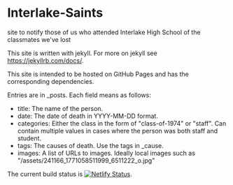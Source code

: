 # Interlake-Saints
site to notify those of us who attended Interlake High School of the classmates we've lost

This site is written with jekyll. For more on jekyll see https://jekyllrb.com/docs/.

This site is intended to be hosted on GitHub Pages and has the corresponding dependencies.

Entries are in _posts.  Each field means as follows:

* title:  The name of the person.
* date:   The date of death in YYYY-MM-DD format.
* categories: Either the class in the form of "class-of-1974" or "staff". Can contain multiple values in cases where the person was both staff and student.
* tags: The causes of death.  Use the tags in _cause.
* images: A list of URLs to images.  Ideally local images such as "/assets/241166_1771058511999_6511222_o.jpg"

The current build status is [![Netlify Status](https://api.netlify.com/api/v1/badges/99da697e-e799-4653-860a-835d4e2dbacb/deploy-status)](https://app.netlify.com/sites/nostalgic-mestorf-f3c08f/deploys).
